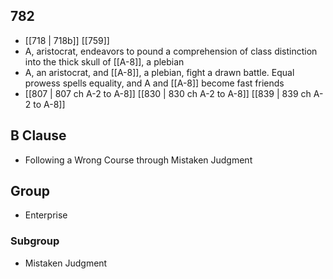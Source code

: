 ## 782
- [[718 | 718b]] [[759]] 
- A, aristocrat, endeavors to pound a comprehension of class distinction into the thick skull of [[A-8]], a plebian
- A, an aristocrat, and [[A-8]], a plebian, fight a drawn battle. Equal prowess spells equality, and A and [[A-8]] become fast friends
- [[807 | 807 ch A-2 to A-8]] [[830 | 830 ch A-2 to A-8]] [[839 | 839 ch A-2 to A-8]] 

## B Clause
- Following a Wrong Course through Mistaken Judgment

## Group
- Enterprise

### Subgroup
- Mistaken Judgment

